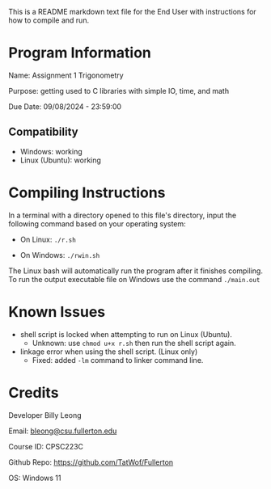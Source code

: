 This is a README markdown text file for the End User with instructions for how to compile and run.

# Program Information
Name: Assignment 1 Trigonometry

Purpose: getting used to C libraries with simple IO, time, and math

Due Date: 09/08/2024 - 23:59:00

## Compatibility
- Windows: working
- Linux (Ubuntu): working

# Compiling Instructions
In a terminal with a directory opened to this file's directory, input the following command based on your operating system:
- On Linux: `./r.sh`

- On Windows: `./rwin.sh`

The Linux bash will automatically run the program after it finishes compiling. To run the output executable file on Windows use the command `./main.out`

# Known Issues

- shell script is locked when attempting to run on Linux (Ubuntu).
    - Unknown: use `chmod u+x r.sh` then run the shell script again.
- linkage error when using the shell script. (Linux only)
    - Fixed: added `-lm` command to linker command line.

# Credits

Developer Billy Leong

Email: bleong@csu.fullerton.edu

Course ID: CPSC223C

Github Repo: https://github.com/TatWof/Fullerton

OS: Windows 11